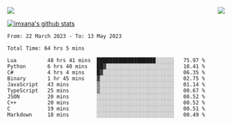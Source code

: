 <p>
  <a href="https://count.getloli.com/"><img src="https://count.getloli.com/get/@xana.readme?theme=moebooru-h"></a>
  <img src="https://weather-icon.journeyad.repl.co/@hangzhou?v=1" align="right">
</p>


<a href="https://github.com/imxana"><img align="center" src="https://github-readme-stats.vercel.app/api?username=imxana&show_icons=true&include_all_commits=true&hide_border=tru&custom_title=imxana%27s%20Github%20Stats" alt="imxana's github stats" /></a> 

<!--START_SECTION:waka-->

```text
From: 22 March 2023 - To: 13 May 2023

Total Time: 64 hrs 5 mins

Lua          48 hrs 41 mins  ███████████████████░░░░░░   75.97 %
Python       6 hrs 40 mins   ██▓░░░░░░░░░░░░░░░░░░░░░░   10.41 %
C#           4 hrs 4 mins    █▓░░░░░░░░░░░░░░░░░░░░░░░   06.35 %
Binary       1 hr 45 mins    ▓░░░░░░░░░░░░░░░░░░░░░░░░   02.75 %
JavaScript   43 mins         ▒░░░░░░░░░░░░░░░░░░░░░░░░   01.14 %
TypeScript   25 mins         ▒░░░░░░░░░░░░░░░░░░░░░░░░   00.67 %
JSON         20 mins         ░░░░░░░░░░░░░░░░░░░░░░░░░   00.52 %
C++          20 mins         ░░░░░░░░░░░░░░░░░░░░░░░░░   00.52 %
C            19 mins         ░░░░░░░░░░░░░░░░░░░░░░░░░   00.51 %
Markdown     18 mins         ░░░░░░░░░░░░░░░░░░░░░░░░░   00.49 %
```

<!--END_SECTION:waka-->
